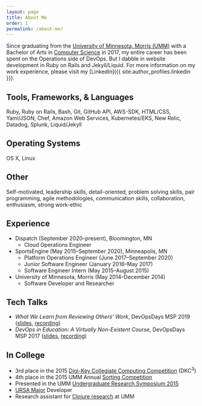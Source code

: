 ```yaml
---
layout: page
title: About Me
order: 1
permalink: /about-me/
---
```


Since graduating from the [University of Minnesota, Morris (UMM)](https://morris.umn.edu/) with a Bachelor of Arts in [Computer Science](https://academics.morris.umn.edu/computer-science) in 2017, my entire career has been spent on the Operations side of DevOps. But I dabble in website development in Ruby on Rails and Jekyll/Liquid. For more information on my work experience, please visit my [LinkedIn]({{ site.author_profiles.linkedin }}).

## Tools, Frameworks, & Languages

Ruby, Ruby on Rails, Bash, Git, GitHub API, AWS-SDK, HTML/CSS, Yaml/JSON, Chef, Amazon Web Services, Kubernetes/EKS, New Relic, Datadog, Splunk, Liquid/Jekyll

## Operating Systems

OS X, Linux

## Other

Self-motivated, leadership skills, detail-oriented, problem solving skills, pair programming, agile methodologies, communication skills, collaboration, enthusiasm, strong work-ethic

## Experience

* Dispatch (September 2020–present), Bloomington, MN
  * Cloud Operations Engineer
* SportsEngine (May 2015–September 2020), Minneapolis, MN
  * Platform Operations Engineer (June 2017–September 2020)
  * Junior Software Engineer (January 2016–May 2017)
  * Software Engineer Intern (May 2015–August 2015)
* University of Minnesota, Morris (May 2014–December 2014)
  * Software Developer and Researcher

## Tech Talks

* _What We Learn from Reviewing Others' Work_, DevOpsDays MSP 2019 (<a href="/assets/resources/DevOpsDays-MSP-20190806.pdf" target="_blank">slides</a>, [recording](https://devopsdays.org/events/2019-minneapolis/program/emma-sax/))
* _DevOps in Education: A Virtually Non-Existent Course_, DevOpsDays MSP 2017 (<a href="/assets/resources/DevOpsDays-MSP-20170725.pdf" target="_blank">slides</a>, [recording](https://devopsdays.org/events/2017-minneapolis/program/emma-sax/))

## In College

* 3rd place in the 2015 [Digi-Key Collegiate Computing Competition](https://www.digikey.com/en/resources/edu/dkc3-computing-competition) (DKC<sup>3</sup>)
* 4th place in the 2015 UMM Annual [Sorting Competition](https://github.com/elenam/SortingCompetitionMaterials2015)
* Presented in the UMM [Undergraduate Research Symposium 2015](https://academics.morris.umn.edu/opportunities/undergraduate-research-symposium)
* [URSA Major](https://github.com/UMM-CSci/URSAMajor) Developer
* Research assistant for [Clojure research](https://github.com/Clojure-Intro-Course) at UMM
